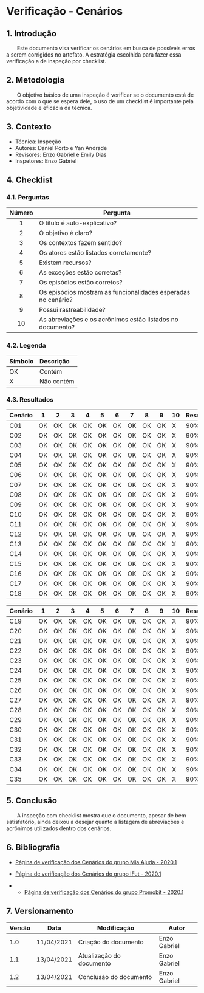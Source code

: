 # Verificação - Cenários

## 1. Introdução
&emsp;&emsp;Este documento visa verificar os cenários em busca de possíveis erros a serem corrigidos no artefato. A estratégia escolhida para fazer essa verificação a de inspeção por checklist.

## 2. Metodologia
&emsp;&emsp;O objetivo básico de uma inspeção é verificar se o documento está de acordo com o que se espera dele, o uso de um checklist é importante pela objetividade e eficácia da técnica.

## 3. Contexto
 - Técnica: Inspeção
 - Autores: Daniel Porto e Yan Andrade
 - Revisores: Enzo Gabriel e Emily Dias
 - Inspetores: Enzo Gabriel

## 4. Checklist

### 4.1. Perguntas
| Número | Pergunta |
|:--:|--|
| 1 | O título é auto-explicativo? |
| 2 | O objetivo é claro? |
| 3 | Os contextos fazem sentido? |
| 4 | Os atores estão listados corretamente? |
| 5 | Existem recursos? |
| 6 | As exceções estão corretas? |
| 7 | Os episódios estão corretos? |
| 8 | Os episódios mostram as funcionalidades esperadas no cenário? |
| 9 | Possui rastreabilidade? |
| 10 | As abreviações e os acrônimos estão listados no documento? |

### 4.2. Legenda

|Símbolo|Descrição|
|:-|:-|
|OK|Contém|
|X|Não contém|

### 4.3. Resultados

|Cenário|1|2|3|4|5|6|7|8|9|10| Resultado |
|----|-|--|-|--|-|-|-|--|-| -| -|
|C01|OK|OK|OK|OK|OK|OK|OK|OK|OK|X|90%|
|C02|OK|OK|OK|OK|OK|OK|OK|OK|OK|X|90%|
|C03|OK|OK|OK|OK|OK|OK|OK|OK|OK|X|90%|
|C04|OK|OK|OK|OK|OK|OK|OK|OK|OK|X|90%|
|C05|OK|OK|OK|OK|OK|OK|OK|OK|OK|X|90%|
|C06|OK|OK|OK|OK|OK|OK|OK|OK|OK|X|90%|
|C07|OK|OK|OK|OK|OK|OK|OK|OK|OK|X|90%|
|C08|OK|OK|OK|OK|OK|OK|OK|OK|OK|X|90%|
|C09|OK|OK|OK|OK|OK|OK|OK|OK|OK|X|90%|
|C10|OK|OK|OK|OK|OK|OK|OK|OK|OK|X|90%|
|C11|OK|OK|OK|OK|OK|OK|OK|OK|OK|X|90%|
|C12|OK|OK|OK|OK|OK|OK|OK|OK|OK|X|90%|
|C13|OK|OK|OK|OK|OK|OK|OK|OK|OK|X|90%|
|C14|OK|OK|OK|OK|OK|OK|OK|OK|OK|X|90%|
|C15|OK|OK|OK|OK|OK|OK|OK|OK|OK|X|90%|
|C16|OK|OK|OK|OK|OK|OK|OK|OK|OK|X|90%|
|C17|OK|OK|OK|OK|OK|OK|OK|OK|OK|X|90%|
|C18|OK|OK|OK|OK|OK|OK|OK|OK|OK|X|90%|

|Cenário|1|2|3|4|5|6|7|8|9|10| Resultado |
|----|-|--|-|--|-|-|-|--|-| -| -|
|C19|OK|OK|OK|OK|OK|OK|OK|OK|OK|X|90%|
|C20|OK|OK|OK|OK|OK|OK|OK|OK|OK|X|90%|
|C21|OK|OK|OK|OK|OK|OK|OK|OK|OK|X|90%|
|C22|OK|OK|OK|OK|OK|OK|OK|OK|OK|X|90%|
|C23|OK|OK|OK|OK|OK|OK|OK|OK|OK|X|90%|
|C24|OK|OK|OK|OK|OK|OK|OK|OK|OK|X|90%|
|C25|OK|OK|OK|OK|OK|OK|OK|OK|OK|X|90%|
|C26|OK|OK|OK|OK|OK|OK|OK|OK|OK|X|90%|
|C27|OK|OK|OK|OK|OK|OK|OK|OK|OK|X|90%|
|C28|OK|OK|OK|OK|OK|OK|OK|OK|OK|X|90%|
|C29|OK|OK|OK|OK|OK|OK|OK|OK|OK|X|90%|
|C30|OK|OK|OK|OK|OK|OK|OK|OK|OK|X|90%|
|C31|OK|OK|OK|OK|OK|OK|OK|OK|OK|X|90%|
|C32|OK|OK|OK|OK|OK|OK|OK|OK|OK|X|90%|
|C33|OK|OK|OK|OK|OK|OK|OK|OK|OK|X|90%|
|C34|OK|OK|OK|OK|OK|OK|OK|OK|OK|X|90%|
|C35|OK|OK|OK|OK|OK|OK|OK|OK|OK|X|90%|

## 5. Conclusão
&emsp;&emsp;A inspeção com checklist mostra que o documento, apesar de bem satisfatório, ainda deixou a desejar quanto a listagem de abreviações e acrônimos utilizados dentro dos cenários.

## 6. Bibliografia

- [Página de verificação dos Cenários do grupo Mia Ajuda - 2020.1](https://requisitos-de-software.github.io/2020.1-Mia-Ajuda/#/pages/analysis/verification/verificationScenario)

- [Página de verificação dos Cenários do grupo IFut - 2020.1](https://requisitos-de-software.github.io/2020.1-iFut/analise/verificacoes/mod_cenarios/)

- - [Página de verificação dos Cenários do grupo Promobit - 2020.1](https://requisitos-de-software.github.io/2020.1-Promobit/analise/verificacao/cenario/)

## 7. Versionamento
| Versão | Data | Modificação | Autor |
|--|--|--|--|
| 1.0 | 11/04/2021 | Criação do documento | Enzo Gabriel |
| 1.1 | 13/04/2021 | Atualização do documento | Enzo Gabriel |
| 1.2 | 13/04/2021 | Conclusão do documento | Enzo Gabriel |
